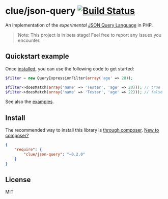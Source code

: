 # clue/json-query [![Build Status](https://travis-ci.org/clue/php-json-query.svg?branch=master)](https://travis-ci.org/clue/php-json-query)

An implementation of the *experimental* [JSON Query Language](https://github.com/clue/json-query-language) in PHP.

> Note: This project is in beta stage! Feel free to report any issues you encounter.

## Quickstart example

Once [installed](#install), you can use the following code to get started:

```php
$filter = new QueryExpressionFilter(array('age' => 20));

$filter->doesMatch(array('name' => 'Tester', 'age' => 20))); // true
$filter->doesMatch(array('name' => 'Tester', 'age' => 22))); // false
```

See also the [examples](examples).

## Install

The recommended way to install this library is [through composer](http://getcomposer.org). [New to composer?](http://getcomposer.org/doc/00-intro.md)

```JSON
{
    "require": {
        "clue/json-query": "~0.2.0"
    }
}
```

## License

MIT
